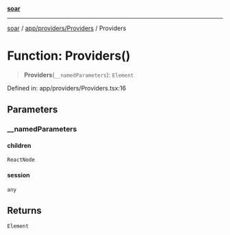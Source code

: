 [**soar**](../../../../README.md)

***

[soar](../../../../modules.md) / [app/providers/Providers](../README.md) / Providers

# Function: Providers()

> **Providers**(`__namedParameters`): `Element`

Defined in: app/providers/Providers.tsx:16

## Parameters

### \_\_namedParameters

#### children

`ReactNode`

#### session

`any`

## Returns

`Element`
